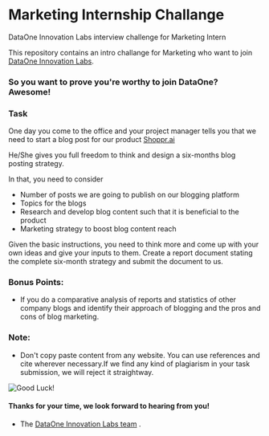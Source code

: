 # Marketing Internship Challange 

DataOne Innovation Labs interview challenge for Marketing Intern

This repository contains an intro challange for Marketing who want to join [DataOne Innovation Labs](http://dataone.io).

### So you want to prove you're worthy to join DataOne? Awesome!


### Task

One day you come to the office and your project manager tells you that
we need to start a blog post for our product [Shoppr.ai](https://shoppr.ai)

He/She gives you full freedom to think and design a six-months blog posting strategy.

In that, you need to consider

- Number of posts we are going to publish on our blogging platform
- Topics for the blogs
- Research and develop blog content such that it is beneficial to the product
- Marketing strategy to boost blog content reach

Given the basic instructions, you need to think more and come up with your 
own ideas and give your inputs to them. Create a report document stating 
the complete six-month strategy and submit the document to us.

### Bonus Points:
- If you do a comparative analysis of reports and statistics of other 
company blogs and identify their approach of blogging and the pros and cons of blog marketing.

### Note: 

- Don't copy paste content from any website. 
You can use references and cite wherever necessary.If we find any kind of 
plagiarism in your task submission, we will reject it straightway.



![Good Luck!](http://i.imgur.com/DHxjAeQ.jpg)


#### Thanks for your time, we look forward to hearing from you!
- The [DataOne Innovation Labs team](https://dataone.io)
.
